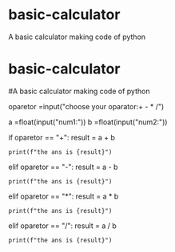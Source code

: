 # basic-calculator
A basic calculator making code of python
# basic-calculator
#A basic calculator making code of python

oparetor =input("choose your oparator:+ - * /")

a =float(input("num1:"))
b =float(input("num2:"))

if oparetor == "+":
    result = a + b

    print(f"the ans is {result}")
elif oparetor == "-":
    result = a - b

    print(f"the ans is {result}")
elif oparetor == "*":
    result = a * b

    print(f"the ans is {result}")
elif oparetor == "/":
    result = a / b

    print(f"the ans is {result}")



